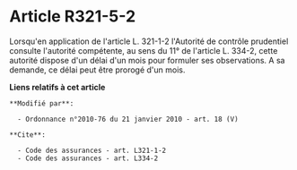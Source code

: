 # Article R321-5-2

Lorsqu'en application de l'article L. 321-1-2  l'Autorité de contrôle prudentiel consulte l'autorité compétente, au sens du
11° de l'article L. 334-2, cette autorité dispose d'un délai d'un mois pour formuler ses observations. A sa demande, ce délai
peut être prorogé d'un mois.

**Liens relatifs à cet article**

	**Modifié par**:

	  - Ordonnance n°2010-76 du 21 janvier 2010 - art. 18 (V)

	**Cite**:

	  - Code des assurances - art. L321-1-2
	  - Code des assurances - art. L334-2
